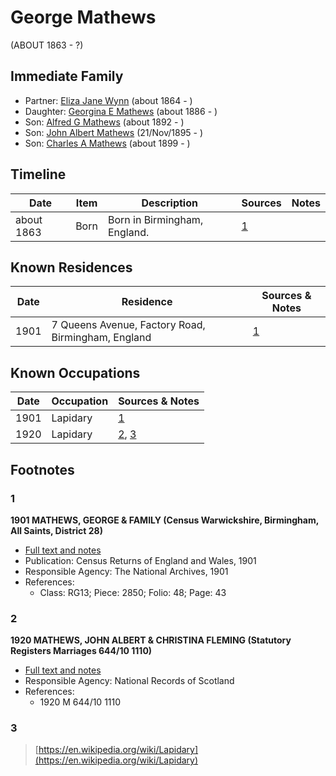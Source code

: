 ﻿---
layout: person
subject_key: i7150388
permalink: /people/i7150388
---

# George Mathews
(ABOUT 1863 - ?)

## Immediate Family

* Partner: [Eliza Jane Wynn](./@63437677@-eliza-jane-wynn-b1864-d.md) (about 1864 - )
* Daughter: [Georgina E Mathews](./@84093657@-georgina-e-mathews-b1886-d.md) (about 1886 - )
* Son: [Alfred G Mathews](./@71188720@-alfred-g-mathews-b1892-d.md) (about 1892 - )
* Son: [John Albert Mathews](./@5643892@-john-albert-mathews-b1895-11-21-d.md) (21/Nov/1895 - )
* Son: [Charles A Mathews](./@74822247@-charles-a-mathews-b1899-d.md) (about 1899 - )

## Timeline

Date | Item | Description | Sources | Notes
---|---|---|---|---
about 1863 | Born | Born in Birmingham, England. | [1](#1) | 

## Known Residences

Date | Residence | Sources & Notes
---|---|---
1901 | 7 Queens Avenue, Factory Road, Birmingham, England | [1](#1)

## Known Occupations

Date | Occupation | Sources & Notes
---|---|---
1901 | Lapidary | [1](#1)
1920 | Lapidary | [2](#2), [3](#3)

## Footnotes

### 1

**1901 MATHEWS, GEORGE & FAMILY (Census Warwickshire, Birmingham, All Saints, District 28)**

* [Full text and notes](../sources/@99059524@-1901-mathews,-george-&-family-census-warwickshire,-birmingham,-all-saints,-district-28-.md)
* Publication: Census Returns of England and Wales, 1901
* Responsible Agency: The National Archives, 1901
* References: 
  * Class: RG13; Piece: 2850; Folio: 48; Page: 43

### 2

**1920 MATHEWS, JOHN ALBERT & CHRISTINA FLEMING (Statutory Registers Marriages 644/10 1110)**

* [Full text and notes](../sources/@22441442@-1920-mathews,-john-albert-&-christina-fleming-statutory-registers-marriages-644-10-1110-.md)
* Responsible Agency: National Records of Scotland
* References: 
  * 1920 M 644/10 1110

### 3

> [https://en.wikipedia.org/wiki/Lapidary](https://en.wikipedia.org/wiki/Lapidary)
>


